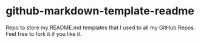 # github-markdown-template-readme
Repo to store my README.md templates that I used to all my GitHub Repos. Feel free to fork it if you like it.
